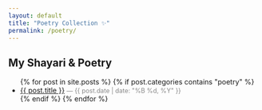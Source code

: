 ```yaml
---
layout: default
title: "Poetry Collection ✨"
permalink: /poetry/
---
```


<h2>My Shayari & Poetry</h2>

<ul>
  {% for post in site.posts %}
    {% if post.categories contains "poetry" %}
      <li>
        <a href="{{ post.url | relative_url }}">{{ post.title }}</a>
        <span style="font-size:0.9em; color:#888;">— {{ post.date | date: "%B %d, %Y" }}</span>
      </li>
    {% endif %}
  {% endfor %}
</ul>
